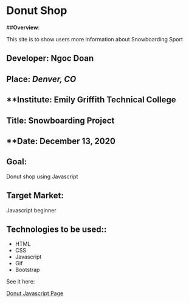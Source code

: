 # Donut Shop

##**Overview**:
<br>

This site is to show users more information about Snowboarding Sport 

## **Developer**: Ngoc Doan
## **Place:** *Denver, CO*
## **Institute: Emily Griffith Technical College
## **Title**: Snowboarding Project 
## **Date: December 13, 2020

## **Goal**:
Donut shop using Javascript 

## **Target Market**: 
Javascript beginner 

## **Technologies to be used:**:
* HTML
* CSS
* Javascript
* Gif
* Bootstrap


See it here: 

[Donut Javascript Page ](https://ndoan24.github.io/donut-shop)
